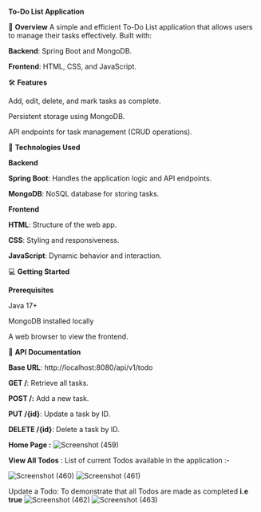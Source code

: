 **To-Do List Application**

📖 **Overview**
A simple and efficient To-Do List application that allows users to manage their tasks effectively. Built with:

**Backend**: Spring Boot and MongoDB.

**Frontend**: HTML, CSS, and JavaScript.


🛠 **Features**

Add, edit, delete, and mark tasks as complete.

Persistent storage using MongoDB.

API endpoints for task management (CRUD operations).


🚀 **Technologies Used**

**Backend**

**Spring Boot**: Handles the application logic and API endpoints.

**MongoDB**: NoSQL database for storing tasks.


**Frontend**

**HTML**: Structure of the web app.

**CSS**: Styling and responsiveness.

**JavaScript**: Dynamic behavior and interaction.



💻 **Getting Started**

**Prerequisites**

Java 17+

MongoDB installed locally

A web browser to view the frontend.


📖 **API Documentation**

**Base URL**: http://localhost:8080/api/v1/todo

**GET /**: Retrieve all tasks.

**POST /:** Add a new task.

**PUT /{id}**: Update a task by ID.

**DELETE /{id}**: Delete a task by ID.


**Home Page :**
![Screenshot (459)](https://github.com/user-attachments/assets/1dc7c4c6-cfb6-4c9c-889a-7a703c51571d)

**View All Todos** : List of current Todos available in the application :- 

![Screenshot (460)](https://github.com/user-attachments/assets/e9a9f381-bcdb-4ad7-856b-af27911f3945)
![Screenshot (461)](https://github.com/user-attachments/assets/d07fdcc8-d8bc-4879-93fc-29f4441df9c8)

Update a Todo: To demonstrate that all Todos are made as completed **i.e true**
![Screenshot (462)](https://github.com/user-attachments/assets/4149d786-9573-4a84-bd5c-95cc0d28f6a8)
![Screenshot (463)](https://github.com/user-attachments/assets/173fcb45-7927-4bcb-a09b-4d996e04f59c)





